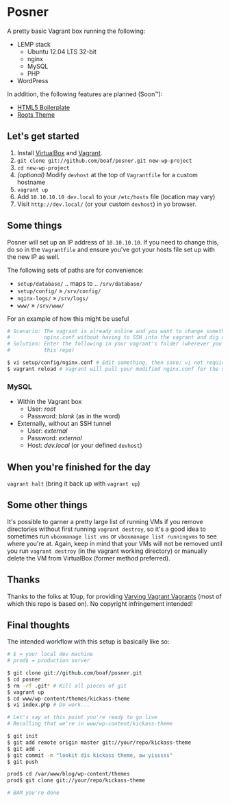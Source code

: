 # Posner

A pretty basic Vagrant box running the following:

* LEMP stack
    * Ubuntu 12.04 LTS 32-bit
    * nginx
    * MySQL
    * PHP
* WordPress

In addition, the following features are planned (Soon&trade;):
* [HTML5 Boilerplate](http://html5boilerplate.com/)
* [Roots Theme](http://rootstheme.com)

## Let's get started

1. Install [VirtualBox](https://www.virtualbox.org/wiki/Downloads) and
    [Vagrant](http://downloads.vagrantup.com/).
2. `git clone git://github.com/boaf/posner.git new-wp-project`
3. `cd new-wp-project`
4. _(optional)_ Modify `devhost` at the top of `Vagrantfile` for a custom hostname
5. `vagrant up`
6. Add `10.10.10.10 dev.local` to your `/etc/hosts` file (location may vary)
7. Visit `http://dev.local/` (or your custom `devhost`) in yo browser.

## Some things

Posner will set up an IP address of `10.10.10.10`. If you need to change this,
do so in the `Vagrantfile` and ensure you've got your hosts file set up with the
new IP as well.

The following sets of paths are for convenience:
* `setup/database/` .. maps to .. `/srv/database/`
* `setup/config/` » `/srv/config/`
* `nginx-logs/` » `/srv/logs/`
* `www/` » `/srv/www/`

For an example of how this might be useful

```bash
# Scenario: The vagrant is already online and you want to change something in
#           nginx.conf without having to SSH into the vagrant and dig around.
# Solution: Enter the following in your vagrant's folder (wherever you cloned
#           this repo)

$ vi setup/config/nginx.conf # Edit something, then save; vi not required
$ vagrant reload # Vagrant will pull your modified nginx.conf for the server
```

### MySQL
* Within the Vagrant box
    * User: *root*
    * Password: *blank* (as in the word)
* Externally, without an SSH tunnel
    * User: *external*
    * Password: *external*
    * Host: *dev.local* (or your defined `devhost`)

## When you're finished for the day

`vagrant halt` (bring it back up with `vagrant up`)

## Some other things

It's possible to garner a pretty large list of running VMs if you remove
directories without first running `vagrant destroy`, so it's a good idea to
sometimes run `vboxmanage list vms` or `vboxmanage list runningvms` to see where
you're at. Again, keep in mind that your VMs will not be removed until you run
`vagrant destroy` (in the vagrant working directory) or manually delete the VM
from VirtualBox (former method preferred).

## Thanks

Thanks to the folks at 10up, for providing
[Varying Vagrant Vagrants](https://github.com/10up/varying-vagrant-vagrants)
(most of which this repo is based on). No copyright infringement intended!

## Final thoughts

The intended workflow with this setup is basically like so:

```bash
# $ = your local dev machine
# prod$ = production server

$ git clone git://github.com/boaf/posner.git
$ cd posner
$ rm -rf .git* # Kill all pieces of git
$ vagrant up
$ cd www/wp-content/themes/kickass-theme
$ vi index.php # Do work...

# Let's say at this point you're ready to go live
# Recalling that we're in www/wp-content/kickass-theme

$ git init
$ git add remote origin master git://your/repo/kickass-theme
$ git add .
$ git commit -m "lookit dis kickass theme, aw yisssss"
$ git push

prod$ cd /var/www/blog/wp-content/themes
prod$ git clone git://your/repo/kickass-theme

# BAM you're done

```
